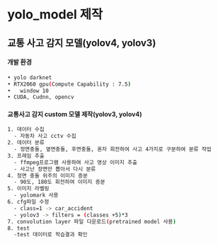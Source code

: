 # yolo_model 제작

## 교통 사고 감지 모델(yolov4, yolov3)

#### 개발 환경
```bash
• yolo darknet
• RTX2060 gpu(Compute Capability : 7.5)
•	window 10 
• CUDA, Cudnn, opencv
```

#### 교통사고 감지 custom 모델 제작(yolov3, yolov4)
```bash
1. 데이터 수집
  - 자동차 사고 cctv 수집
2. 데이터 분류
  - 정면충돌, 옆면충돌, 후면충돌, 혼자 회전하여 사고 4가지로 구분하여 분류 작업
3. 프레임 추출
  - ffmpeg프로그램 사용하여 사고 영상 이미지 추출
  - 사고난 장면만 뽑아서 다시 분류
4. 정면 충돌 위주의 이미지 증분
  - 90도, 180도 회전하여 이미지 증분
5. 이미지 라벨링
  - yolomark 사용 
6. cfg파일 수정
  - class=1 -> car_accident
  - yolov3 -> filters = (classes +5)*3
7. convolution layer 파일 다운로드(pretrained model 사용)
8. test
  -test 데이터로 학습결과 확인
```





